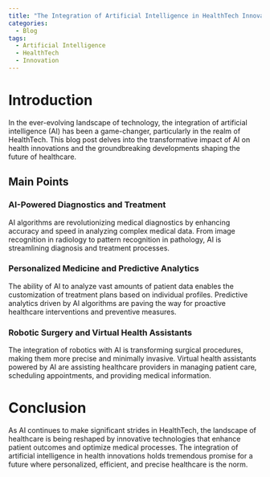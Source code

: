 ```yaml
---
title: "The Integration of Artificial Intelligence in HealthTech Innovations"
categories:
  - Blog
tags:
  - Artificial Intelligence
  - HealthTech
  - Innovation
---
```


# Introduction
In the ever-evolving landscape of technology, the integration of artificial intelligence (AI) has been a game-changer, particularly in the realm of HealthTech. This blog post delves into the transformative impact of AI on health innovations and the groundbreaking developments shaping the future of healthcare.

## Main Points
### AI-Powered Diagnostics and Treatment
AI algorithms are revolutionizing medical diagnostics by enhancing accuracy and speed in analyzing complex medical data. From image recognition in radiology to pattern recognition in pathology, AI is streamlining diagnosis and treatment processes.

### Personalized Medicine and Predictive Analytics
The ability of AI to analyze vast amounts of patient data enables the customization of treatment plans based on individual profiles. Predictive analytics driven by AI algorithms are paving the way for proactive healthcare interventions and preventive measures.

### Robotic Surgery and Virtual Health Assistants
The integration of robotics with AI is transforming surgical procedures, making them more precise and minimally invasive. Virtual health assistants powered by AI are assisting healthcare providers in managing patient care, scheduling appointments, and providing medical information.

# Conclusion
As AI continues to make significant strides in HealthTech, the landscape of healthcare is being reshaped by innovative technologies that enhance patient outcomes and optimize medical processes. The integration of artificial intelligence in health innovations holds tremendous promise for a future where personalized, efficient, and precise healthcare is the norm.